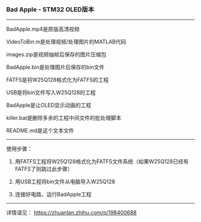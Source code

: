 ### Bad Apple - STM32 OLED版本

---

BadApple.mp4是原版高清视频

VideoToBin.m是处理视频/处理图片的MATLAB代码

images.zip是视频抽帧后保存的图片压缩包

BadApple.bin是处理图片后保存的bin文件

FATFS是将W25Q128格式化为FATFS的工程

USB是将bin文件写入W25Q128的工程

BadApple是让OLED显示动画的工程

killer.bat是删除多余的工程中间文件的批处理脚本

README.md是这个文本文件

---

使用步骤：

1. 用FATFS工程将W25Q128格式化为FATFS文件系统（如果W25Q128已经有FATFS了则跳过此步骤）

2. 用USB工程将bin文件从电脑导入W25Q128

3. 连接好电路，运行BadApple工程

---

详情请见： https://zhuanlan.zhihu.com/p/198400688
